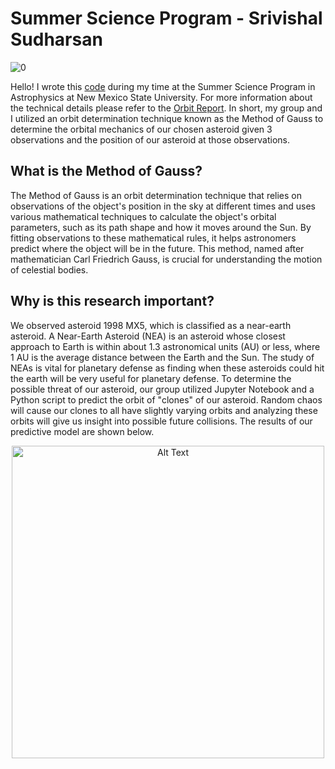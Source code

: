 # Summer Science Program - Srivishal Sudharsan



![0](https://github.com/Sridotcom/Method_of_Gauss/assets/66920443/0791a971-4538-49bb-ab6d-7e1dbc043c73)

Hello! I wrote this [code](https://github.com/Sridotcom/Summer-Science-Program-Research/blob/f172be3e3ce634de08416c2f20c158931e04efa8/method_of_gauss.py) during my time at the Summer Science Program in Astrophysics at New Mexico State University. For more information about the technical details please refer to the [Orbit Report](https://github.com/Sridotcom/Method_of_Gauss/blob/7fb87df81e02f0775e7f534a1a8cdf380b190f9e/Copy%20of%20SSP%20Orbit%20Report%20(2).pdf). In short, my group and I utilized an orbit determination technique known as the Method of Gauss to determine the orbital mechanics of our chosen asteroid given 3 observations and the position of our asteroid at those observations. 

## What is the Method of Gauss?
The Method of Gauss is an orbit determination technique that relies on  observations of the object's position in the sky at different times and uses various mathematical techniques to calculate the object's orbital parameters, such as its path shape and how it moves around the Sun. By fitting observations to these mathematical rules, it helps astronomers predict where the object will be in the future. This method, named after mathematician Carl Friedrich Gauss, is crucial for understanding the motion of celestial bodies.


## Why is this research important?
We observed asteroid 1998 MX5, which is classified as a near-earth asteroid. A Near-Earth Asteroid (NEA) is an asteroid whose closest approach to Earth is within about 1.3 astronomical units (AU) or less, where 1 AU is the average distance between the Earth and the Sun. The study of NEAs is vital for planetary defense as finding when these asteroids could hit the earth will be very useful for planetary defense. To determine the possible threat of our asteroid, our group utilized Jupyter Notebook and a Python script to predict the orbit of  "clones" of our asteroid. Random chaos will cause our clones to all have slightly varying orbits and analyzing these orbits will give us insight into possible future collisions. The results of our predictive model are shown below. 

<div align="center">
  <img width = "500" src="https://github.com/Sridotcom/Summer-Science-Program-Research/assets/66920443/eb9f1c14-eff1-4945-855a-27794bd918b5" alt="Alt Text" class="center">
</div>








